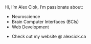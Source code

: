 Hi, I’m Alex Ciok,
I’m passionate about:
-  Neuroscience
-  Brain Computer Interfaces (BCIs)
-  Web Development
* Check out my website @ alexciok.ca
<!---
alexCiok/alexCiok is a ✨ special ✨ repository because its `README.md` (this file) appears on your GitHub profile.
You can click the Preview link to take a look at your changes.
--->
